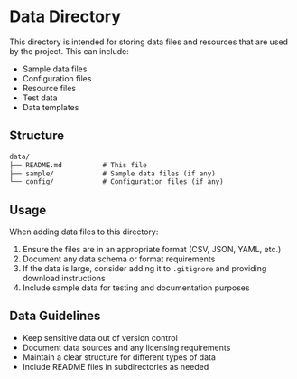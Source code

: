 # Data Directory

This directory is intended for storing data files and resources that are used by the project. This can include:

- Sample data files
- Configuration files
- Resource files
- Test data
- Data templates

## Structure

```md
data/
├── README.md          # This file
├── sample/            # Sample data files (if any)
└── config/            # Configuration files (if any)
```

## Usage

When adding data files to this directory:

1. Ensure the files are in an appropriate format (CSV, JSON, YAML, etc.)
2. Document any data schema or format requirements
3. If the data is large, consider adding it to `.gitignore` and providing download instructions
4. Include sample data for testing and documentation purposes

## Data Guidelines

- Keep sensitive data out of version control
- Document data sources and any licensing requirements
- Maintain a clear structure for different types of data
- Include README files in subdirectories as needed
